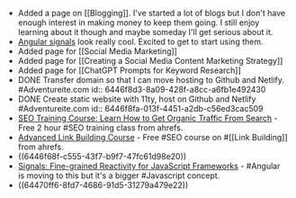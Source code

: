 - Added a page on [[Blogging]]. I've started a lot of blogs but I don't have enough interest in making money to keep them going. I still enjoy learning about it though and maybe someday I'll get serious about it.
- [Angular signals](logseq://graph/Logseq?block-id=6446f9d8-e843-4046-808f-e610f213bbef) look really cool. Excited to get to start using them.
- Added page for [[Social Media Marketing]]
- Added page for [[Creating a Social Media Content Marketing Strategy]]
- Added page for [[ChatGPT Prompts for Keyword Research]]
- DONE Transfer domain so that I can move hosting to Github and Netlify. #Adventureite.com
  id:: 6446f8d3-8a09-428f-a8cc-a6fb1e492430
- DONE Create static website with 11ty, host on Github and Netlify #Adventureite.com
  id:: 6446f8fa-013f-4451-a2db-c56ed3cac509
- [SEO Training Course: Learn How to Get Organic Traffic From Search](https://ahrefs.com/academy/seo-training-course) - Free 2 hour #SEO training class from ahrefs.
- [Advanced Link Building Course](https://ahrefs.com/academy/link-building-course) - Free #SEO course on #[[Link Building]] from ahrefs.
- ((6446f68f-c555-43f7-b9f7-47fc61d98e20))
- [Signals: Fine-grained Reactivity for JavaScript Frameworks](https://www.sitepoint.com/signals-fine-grained-javascript-framework-reactivity/) - #Angular is moving to this but it's a bigger #Javascript concept.
- ((64470ff6-8fd7-4686-91d5-31279a479e22))
